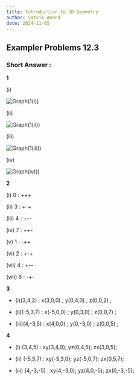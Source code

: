 ```yaml
---
title: Introduction to 3D Geometry
author: Satvik Anand
date: 2024-11-05
---
```


## Exampler Problems 12.3

### Short Answer :

<strong>1</strong>

(i) 

![Graph(1(i))](./resources/1(i).gif)

(ii)

![Graph(1(ii))](./resources/1(ii).gif)

(iii)

![Graph(1(iii))](./resources/1(iii).gif)

(iv)

![Graph(iv)))](./resources/1(iv).gif)

<strong>2</strong>

(i) 0 : +++

(ii) 3 : +-+

(iii) 4 : +--

(iv) 7 : ++-

(v) 1 : -++

(vi) 2 : +-+

(vii) 4 : +--

(viii) 6 : -+- 

<strong>3</strong>

- (i)(3,4,2) : x(3,0,0) ; y(0,4,0) ; z(0,0,2) ;

- (ii)(-5,3,7) : x(-5,0,0) ; y(0,3,0) ; z(0,0,7) ;

- (iii)(4,-3,5) : x(4,0,0) ; y(0,-3,0) ; z(0,0,5) ;

<strong>4</strong>

- (i) (3,4,5) : xy(3,4,0); yz(0,4,5); zx(3,0,5);

- (ii) (-5,3,7) : xy(-5,3,0); yz(-5,0,7); zx(0,5,7);

- (iii) (4,-3,-5) : xy(4,-3,0); yz(4,0,-5); zx(0,-3,-5);
